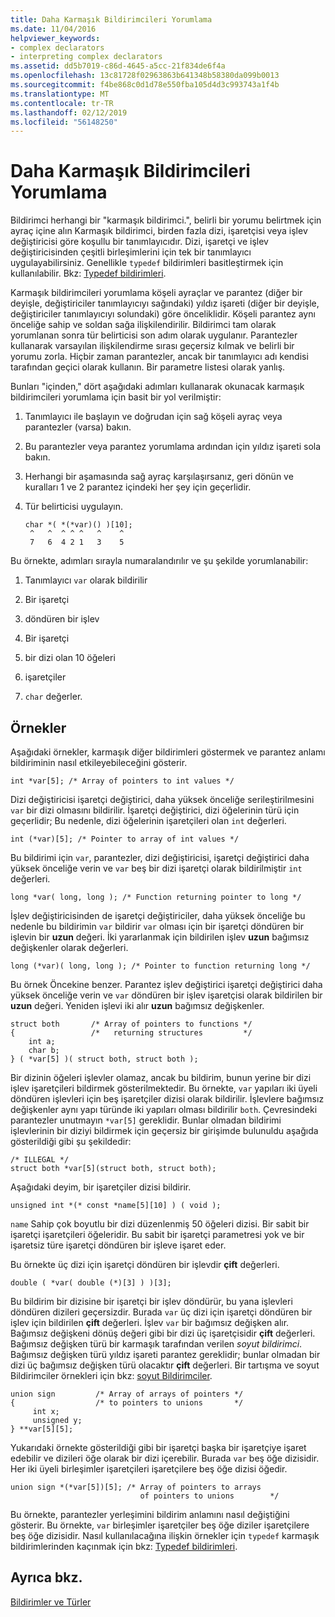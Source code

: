 ```yaml
---
title: Daha Karmaşık Bildirimcileri Yorumlama
ms.date: 11/04/2016
helpviewer_keywords:
- complex declarators
- interpreting complex declarators
ms.assetid: dd5b7019-c86d-4645-a5cc-21f834de6f4a
ms.openlocfilehash: 13c81728f02963863b641348b58380da099b0013
ms.sourcegitcommit: f4be868c0d1d78e550fba105d4d3c993743a1f4b
ms.translationtype: MT
ms.contentlocale: tr-TR
ms.lasthandoff: 02/12/2019
ms.locfileid: "56148250"
---
```

# <a name="interpreting-more-complex-declarators"></a>Daha Karmaşık Bildirimcileri Yorumlama

Bildirimci herhangi bir "karmaşık bildirimci.", belirli bir yorumu belirtmek için ayraç içine alın Karmaşık bildirimci, birden fazla dizi, işaretçisi veya işlev değiştiricisi göre koşullu bir tanımlayıcıdır. Dizi, işaretçi ve işlev değiştiricisinden çeşitli birleşimlerini için tek bir tanımlayıcı uygulayabilirsiniz. Genellikle `typedef` bildirimleri basitleştirmek için kullanılabilir. Bkz: [Typedef bildirimleri](../c-language/typedef-declarations.md).

Karmaşık bildirimcileri yorumlama köşeli ayraçlar ve parantez (diğer bir deyişle, değiştiriciler tanımlayıcıyı sağındaki) yıldız işareti (diğer bir deyişle, değiştiriciler tanımlayıcıyı solundaki) göre önceliklidir. Köşeli parantez aynı önceliğe sahip ve soldan sağa ilişkilendirilir. Bildirimci tam olarak yorumlanan sonra tür belirticisi son adım olarak uygulanır. Parantezler kullanarak varsayılan ilişkilendirme sırası geçersiz kılmak ve belirli bir yorumu zorla. Hiçbir zaman parantezler, ancak bir tanımlayıcı adı kendisi tarafından geçici olarak kullanın. Bir parametre listesi olarak yanlış.

Bunları "içinden," dört aşağıdaki adımları kullanarak okunacak karmaşık bildirimcileri yorumlama için basit bir yol verilmiştir:

1. Tanımlayıcı ile başlayın ve doğrudan için sağ köşeli ayraç veya parantezler (varsa) bakın.

1. Bu parantezler veya parantez yorumlama ardından için yıldız işareti sola bakın.

1. Herhangi bir aşamasında sağ ayraç karşılaşırsanız, geri dönün ve kuralları 1 ve 2 parantez içindeki her şey için geçerlidir.

1. Tür belirticisi uygulayın.

    ```
    char *( *(*var)() )[10];
     ^   ^  ^ ^ ^   ^    ^
     7   6  4 2 1   3    5
    ```

Bu örnekte, adımları sırayla numaralandırılır ve şu şekilde yorumlanabilir:

1. Tanımlayıcı `var` olarak bildirilir

1. Bir işaretçi

1. döndüren bir işlev

1. Bir işaretçi

1. bir dizi olan 10 öğeleri

1. işaretçiler

1. `char` değerler.

## <a name="examples"></a>Örnekler

Aşağıdaki örnekler, karmaşık diğer bildirimleri göstermek ve parantez anlamı bildiriminin nasıl etkileyebileceğini gösterir.

```
int *var[5]; /* Array of pointers to int values */
```

Dizi değiştiricisi işaretçi değiştirici, daha yüksek önceliğe serileştirilmesini `var` bir dizi olmasını bildirilir. İşaretçi değiştirici, dizi öğelerinin türü için geçerlidir; Bu nedenle, dizi öğelerinin işaretçileri olan `int` değerleri.

```
int (*var)[5]; /* Pointer to array of int values */
```

Bu bildirimi için `var`, parantezler, dizi değiştiricisi, işaretçi değiştirici daha yüksek önceliğe verin ve `var` beş bir dizi işaretçi olarak bildirilmiştir `int` değerleri.

```
long *var( long, long ); /* Function returning pointer to long */
```

İşlev değiştiricisinden de işaretçi değiştiriciler, daha yüksek önceliğe bu nedenle bu bildirimin `var` bildirir `var` olması için bir işaretçi döndüren bir işlevin bir **uzun** değeri. İki yararlanmak için bildirilen işlev **uzun** bağımsız değişkenler olarak değerleri.

```
long (*var)( long, long ); /* Pointer to function returning long */
```

Bu örnek Öncekine benzer. Parantez işlev değiştirici işaretçi değiştirici daha yüksek önceliğe verin ve `var` döndüren bir işlev işaretçisi olarak bildirilen bir **uzun** değeri. Yeniden işlevi iki alır **uzun** bağımsız değişkenler.

```
struct both       /* Array of pointers to functions */
{                 /*   returning structures         */
    int a;
    char b;
} ( *var[5] )( struct both, struct both );
```

Bir dizinin öğeleri işlevler olamaz, ancak bu bildirim, bunun yerine bir dizi işlev işaretçileri bildirmek gösterilmektedir. Bu örnekte, `var` yapıları iki üyeli döndüren işlevleri için beş işaretçiler dizisi olarak bildirilir. İşlevlere bağımsız değişkenler aynı yapı türünde iki yapıları olması bildirilir `both`. Çevresindeki parantezler unutmayın `*var[5]` gereklidir. Bunlar olmadan bildirimi işlevlerinin bir diziyi bildirmek için geçersiz bir girişimde bulunuldu aşağıda gösterildiği gibi şu şekildedir:

```
/* ILLEGAL */
struct both *var[5](struct both, struct both);
```

Aşağıdaki deyim, bir işaretçiler dizisi bildirir.

```
unsigned int *(* const *name[5][10] ) ( void );
```

`name` Sahip çok boyutlu bir dizi düzenlenmiş 50 öğeleri dizisi. Bir sabit bir işaretçi işaretçileri öğeleridir. Bu sabit bir işaretçi parametresi yok ve bir işaretsiz türe işaretçi döndüren bir işleve işaret eder.

Bu örnekte üç dizi için işaretçi döndüren bir işlevdir **çift** değerleri.

```
double ( *var( double (*)[3] ) )[3];
```

Bu bildirim bir dizisine bir işaretçi bir işlev döndürür, bu yana işlevleri döndüren dizileri geçersizdir. Burada `var` üç dizi için işaretçi döndüren bir işlev için bildirilen **çift** değerleri. İşlev `var` bir bağımsız değişken alır. Bağımsız değişkeni dönüş değeri gibi bir dizi üç işaretçisidir **çift** değerleri. Bağımsız değişken türü bir karmaşık tarafından verilen *soyut bildirimci*. Bağımsız değişken türü yıldız işareti parantez gereklidir; bunlar olmadan bir dizi üç bağımsız değişken türü olacaktır **çift** değerleri. Bir tartışma ve soyut Bildirimciler örnekleri için bkz: [soyut Bildirimciler](../c-language/c-abstract-declarators.md).

```
union sign         /* Array of arrays of pointers */
{                  /* to pointers to unions       */
     int x;
     unsigned y;
} **var[5][5];
```

Yukarıdaki örnekte gösterildiği gibi bir işaretçi başka bir işaretçiye işaret edebilir ve dizileri öğe olarak bir dizi içerebilir. Burada `var` beş öğe dizisidir. Her iki üyeli birleşimler işaretçileri işaretçilere beş öğe dizisi öğedir.

```
union sign *(*var[5])[5]; /* Array of pointers to arrays
                             of pointers to unions        */
```

Bu örnekte, parantezler yerleşimini bildirim anlamını nasıl değiştiğini gösterir. Bu örnekte, `var` birleşimler işaretçiler beş öğe diziler işaretçilere beş öğe dizisidir. Nasıl kullanılacağına ilişkin örnekler için `typedef` karmaşık bildirimlerinden kaçınmak için bkz: [Typedef bildirimleri](../c-language/typedef-declarations.md).

## <a name="see-also"></a>Ayrıca bkz.

[Bildirimler ve Türler](../c-language/declarations-and-types.md)
